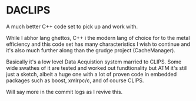 DACLIPS
========

A much better C++ code set to pick up and work with. 

While I abhor lang ghettos, C++ i the modern lang of
choice for to the metal efficiency and this code
set has many characteristics I wish to continue
and it's also much further along than the grudge
project (CacheManager).

Basically it's a low level Data Acquistion system
married to CLIPS. Some wide swathes of it are
tested and worked out fundtionality but ATM
it's still just a sketch, albeit a huge one
with a lot of proven code in embedded packages
such as boost, xmlrpc/c, and of course CLIPS.

Will say more in the commit logs as I revive this.

